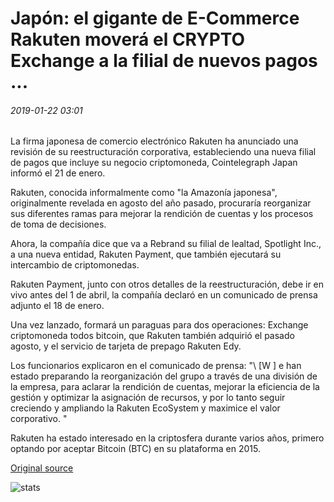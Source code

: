 # Japón: el gigante de E-Commerce Rakuten moverá el CRYPTO Exchange a la filial de nuevos pagos ...

###### 2019-01-22 03:01

La firma japonesa de comercio electrónico Rakuten ha anunciado una revisión de su reestructuración corporativa, estableciendo una nueva filial de pagos que incluye su negocio criptomoneda, Cointelegraph Japan informó el 21 de enero.

Rakuten, conocida informalmente como "la Amazonía japonesa", originalmente revelada en agosto del año pasado, procuraría reorganizar sus diferentes ramas para mejorar la rendición de cuentas y los procesos de toma de decisiones.

Ahora, la compañía dice que va a Rebrand su filial de lealtad, Spotlight Inc., a una nueva entidad, Rakuten Payment, que también ejecutará su intercambio de criptomonedas.

Rakuten Payment, junto con otros detalles de la reestructuración, debe ir en vivo antes del 1 de abril, la compañía declaró en un comunicado de prensa adjunto el 18 de enero.

Una vez lanzado, formará un paraguas para dos operaciones: Exchange criptomoneda todos bitcoin, que Rakuten también adquirió el pasado agosto, y el servicio de tarjeta de prepago Rakuten Edy.

Los funcionarios explicaron en el comunicado de prensa: "\ [W \] e han estado preparando la reorganización del grupo a través de una división de la empresa, para aclarar la rendición de cuentas, mejorar la eficiencia de la gestión y optimizar la asignación de recursos, y por lo tanto seguir creciendo y ampliando la Rakuten EcoSystem y maximice el valor corporativo. "

Rakuten ha estado interesado en la criptosfera durante varios años, primero optando por aceptar Bitcoin (BTC) en su plataforma en 2015.

[Original source](https://cointelegraph.com/news/japan-e-commerce-giant-rakuten-to-move-crypto-exchange-to-new-payments-subsidiary)

![stats](https://c.statcounter.com/11760860/0/a89fa40b/1/ "stats")
